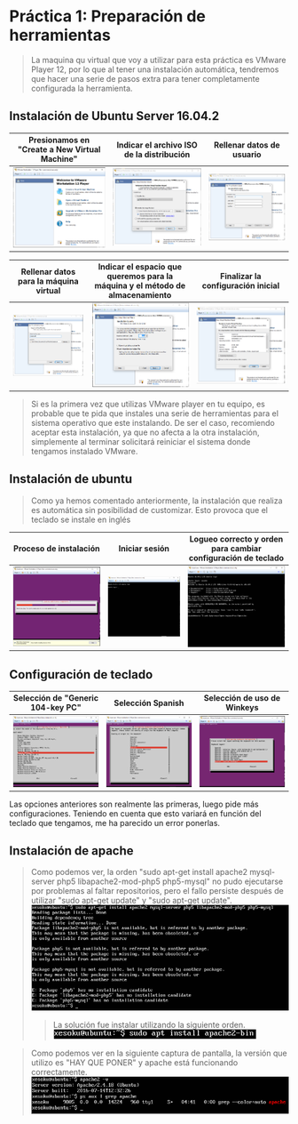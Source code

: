 # Práctica 1: Preparación de herramientas

> La maquina qu virtual que voy a utilizar para esta práctica es VMware Player 12, por lo que al tener una instalación automática, tendremos que hacer una serie de pasos extra para tener completamente configurada la herramienta.

## Instalación de Ubuntu Server 16.04.2

| Presionamos en "Create a New Virtual Machine" | Indicar el archivo ISO de la distribución | Rellenar datos de usuario |
| :-------------: | :-------------: | :-------------: |
| ![Imagen](./Practicas/P1/Images/P1-1.png) | ![Imagen](./Practicas/P1/Images/P1-2.png) | ![Imagen](./Practicas/P1/Images/P1-3.png)

| Rellenar datos para la máquina virtual | Indicar el espacio que queremos para la máquina y el método de almacenamiento | Finalizar la configuración inicial |
| :-------------: | :-------------: | :-------------: |
| ![Imagen](./Practicas/P1/Images/P1-4.png) | ![Imagen](./Practicas/P1/Images/P1-5.png) | ![Imagen](./Practicas/P1/Images/P1-6.png)

> Si es la primera vez que utilizas VMware player en tu equipo, es probable que te pida que instales una serie de herramientas para el sistema operativo que este instalando. De ser el caso, recomiendo aceptar esta instalación, ya que no afecta a la otra instalación, simplemente al terminar solicitará reiniciar el sistema donde tengamos instalado VMware. 

## Instalación de ubuntu

> Como ya hemos comentado anteriormente, la instalación que realiza es automática sin posibilidad de customizar. Esto provoca que el teclado se instale en inglés 

| Proceso de instalación | Iniciar sesión | Logueo correcto y orden para cambiar configuración de teclado |
| :-------------: | :-------------: | :-------------: |
| ![Imagen](./Practicas/P1/Images/P1-7.png) | ![Imagen](./Practicas/P1/Images/P1-8.png) | ![Imagen](./Practicas/P1/Images/P1-9.png)


## Configuración de teclado

| Selección de "Generic 104-key PC" | Selección Spanish | Selección de uso de Winkeys |
| :-------------: | :-------------: | :-------------: |
| ![Imagen](./Practicas/P1/Images/P1-11.png) | ![Imagen](./Practicas/P1/Images/P1-12.png) | ![Imagen](./Practicas/P1/Images/P1-13.png)

Las opciones anteriores son realmente las primeras, luego pide más configuraciones. Teniendo en cuenta que esto variará en función del teclado que tengamos, me ha parecido un error ponerlas. 

## Instalación de apache

> Como podemos ver, la orden "sudo apt-get install apache2 mysql-server php5 libapache2-mod-php5 php5-mysql" no pudo ejecutarse por problemas al faltar repositorios, pero el fallo persiste después de utilizar "sudo apt-get update" y "sudo apt-get update". 
>![Imagen](./Practicas/P1/Images/P1-14.png)
>> La solución fue instalar utilizando la siguiente orden. 
![Imagen](./Practicas/P1/Images/P1-15.png)

> Como podemos ver en la siguiente captura de pantalla, la versión que utilizo es "HAY QUE PONER" y apache está funcionando correctamente.
![Imagen](./Practicas/P1/Images/P1-16.png)
